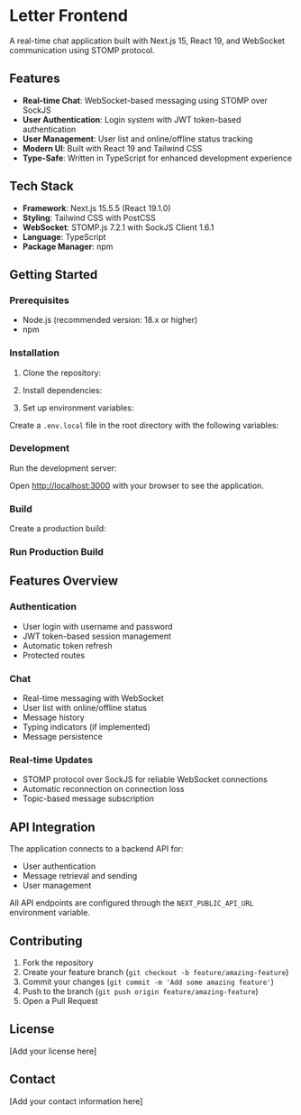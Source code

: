 # Letter Frontend

A real-time chat application built with Next.js 15, React 19, and WebSocket communication using STOMP protocol.

## Features

- **Real-time Chat**: WebSocket-based messaging using STOMP over SockJS
- **User Authentication**: Login system with JWT token-based authentication
- **User Management**: User list and online/offline status tracking
- **Modern UI**: Built with React 19 and Tailwind CSS
- **Type-Safe**: Written in TypeScript for enhanced development experience

## Tech Stack

- **Framework**: Next.js 15.5.5 (React 19.1.0)
- **Styling**: Tailwind CSS with PostCSS
- **WebSocket**: STOMP.js 7.2.1 with SockJS Client 1.6.1
- **Language**: TypeScript
- **Package Manager**: npm


## Getting Started

### Prerequisites

- Node.js (recommended version: 18.x or higher)
- npm

### Installation

1. Clone the repository:


2. Install dependencies:


3. Set up environment variables:

Create a `.env.local` file in the root directory with the following variables:



### Development

Run the development server:


Open [http://localhost:3000](http://localhost:3000) with your browser to see the application.

### Build

Create a production build:


### Run Production Build


## Features Overview

### Authentication
- User login with username and password
- JWT token-based session management
- Automatic token refresh
- Protected routes

### Chat
- Real-time messaging with WebSocket
- User list with online/offline status
- Message history
- Typing indicators (if implemented)
- Message persistence

### Real-time Updates
- STOMP protocol over SockJS for reliable WebSocket connections
- Automatic reconnection on connection loss
- Topic-based message subscription

## API Integration

The application connects to a backend API for:
- User authentication
- Message retrieval and sending
- User management

All API endpoints are configured through the `NEXT_PUBLIC_API_URL` environment variable.

## Contributing

1. Fork the repository
2. Create your feature branch (`git checkout -b feature/amazing-feature`)
3. Commit your changes (`git commit -m 'Add some amazing feature'`)
4. Push to the branch (`git push origin feature/amazing-feature`)
5. Open a Pull Request

## License

[Add your license here]

## Contact

[Add your contact information here]
